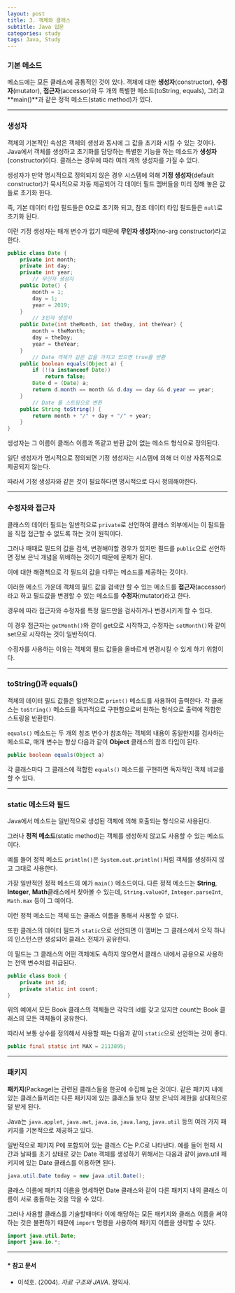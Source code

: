 ```yaml
---
layout: post
title: 3. 객체와 클래스
subtitle: Java 입문
categories: study
tags: Java, Study
---
```


### 기본 메소드

메소드에는 모든 클래스에 공통적인 것이 있다. 객체에 대한 **생성자**(constructor), **수정자**(mutator), **접근자**(accessor)와 두 개의 특별한 메소드(toString, equals), 그리고 **main()**과 같은 정적 메소드(static method)가 있다.

***

### 생성자

객체의 기본적인 속성은 객체의 생성과 동시에 그 값을 초기화 시킬 수 있는 것이다. Java에서 객체를 생성하고 초기화를 담당하는 특별한 기능을 하는 메소드가 **생성자**(constructor)이다. 클래스는 경우에 따라 여러 개의 생성자를 가질 수 있다.

생성자가 만약 명시적으로 정의되지 않은 경우 시스템에 의해 **기정 생성자**(default constructor)가 묵시적으로 자동 제공되어 각 데이터 필드 멤버들을 미리 정해 놓은 값들로 초기화 한다.

즉, 기본 데이터 타입 필드들은 0으로 초기화 되고, 참조 데이터 타입 필드들은 `null`로 초기화 된다.

이런 기정 생성자는 매개 변수가 없기 때문에 **무인자 생성자**(no-arg constructor)라고 한다.

```java
public class Date {
    private int month;
    private int day;
    private int year;
        // 무인자 생성자
    public Date() {
        month = 1;
        day = 1;
        year = 2019;
    }
        // 3인자 생성자
    public Date(int theMonth, int theDay, int theYear) {
        month = theMonth;
        day = theDay;
        year = theYear;
    }
        // Date 객체가 같은 값을 가지고 있으면 true를 반환
    public boolean equals(Object a) {
        if (!(a instanceof Date))
            return false;
        Date d = (Date) a;
        return d.month == month && d.day == day && d.year == year;
    }
        // Date 를 스트링으로 변환
    public String toString() {
        return month + "/" + day + "/" + year;
    }
}
```

생성자는 그 이름이 클래스 이름과 똑같고 반환 값이 없는 메소드 형식으로 정의된다.

일단 생성자가 명시적으로 정의되면 기정 생성자는 시스템에 의해 더 이상 자동적으로 제공되지 않는다.

따라서 기정 생성자와 같은 것이 필요하다면 명시적으로 다시 정의해야한다.

***

### 수정자와 접근자

클래스의 데이터 필드는 일반적으로 `private`로 선언하여 클래스 외부에서는 이 필드들을 직접 접근할 수 없도록 하는 것이 원칙이다.

그러나 때때로 필드의 값을 검색, 변경해야할 경우가 있지만 필드를 `public`으로 선언하면 정보 은닉 개념을 위배하는 것이기 때문에 문제가 된다.

이에 대한 해결책으로 각 필드의 값을 다루는 메소드를 제공하는 것이다.

이러한 메소드 가운데 객체의 필드 값을 검색만 할 수 있는 메소드를 **접근자**(accessor)라고 하고 필드값을 변경할 수 있는 메소드를 **수정자**(mutator)라고 한다.

경우에 따라 접근자와 수정자를 특정 필드만을 검사하거나 변경시키게 할 수 있다.

이 경우 접근자는 `getMonth()`와 같이 get으로 시작하고, 수정자는 `setMonth()`와 같이 set으로 시작하는 것이 일반적이다.

수정자를 사용하는 이유는 객체의 필드 값들을 올바르게 변경시킬 수 있게 하기 위함이다.

***

### toString()과 equals()

객체의 데이터 필드 값들은 일반적으로 `print()` 메소드를 사용하여 출력한다. 각 클래스는 `toString()` 메소드를 독자적으로 구현함으로써 원하는 형식으로 출력에 적합한 스트링을 반환한다.

`equals()` 메소드는 두 개의 참조 변수가 참조하는 객체의 내용이 동일한지를 검사하는 메소드로, 매개 변수는 항상 다음과 같이 **Object** 클래스의 참조 타입이 된다.

```java
public boolean equals(Object a)
```

각 클래스마다 그 클래스에 적합한 `equals()` 메소드를 구현하면 독자적인 객체 비교를 할 수 있다.

***

### static 메소드와 필드

Java에서 메소드는 일반적으로 생성된 객체에 의해 호출되는 형식으로 사용된다.

그러나 **정적 메소드**(static method)는 객체를 생성하지 않고도 사용할 수 있는 메소드 이다.

예를 들어 정적 메소드 `println()`은 `System.out.println()`처럼 객체를 생성하지 않고 그대로 사용한다.

가장 일반적인 정적 메소드의 예가 `main()` 메소드이다. 다른 정적 메소드는 **String**, **Integer**, **Math**클래스에서 찾아볼 수 있는데, `String.valueOf`, `Integer.parseInt`, `Math.max` 등이 그 예이다.

이런 정적 메소드는 객체 또는 클래스 이름을 통해서 사용할 수 있다.

또한 클래스의 데이터 필드가 `static`으로 선언되면 이 멤버는 그 클래스에서 오직 하나의 인스턴스만 생성되어 클래스 전체가 공유한다.

이 필드는 그 클래스의 어떤 객체에도 속하지 않으면서 클래스 내에서 공용으로 사용하는 전역 변수처럼 취급된다.

```java
public class Book {
    private int id;
    private static int count;
}
```

위의 예에서 모든 Book 클래스의 객체들은 각각의 id를 갖고 있지만 count는 Book 클래스의 모든 객체들이 공유한다.

따라서 보통 상수를 정의해서 사용할 때는 다음과 같이 `static`으로 선언하는 것이 좋다.

```java
public final static int MAX = 2113895;
```

***

### 패키지

**패키지**(Package)는 관련된 클래스들을 한곳에 수집해 높은 것이다. 같은 패키지 내에 있는 클래스들끼리는 다른 패키지에 있는 클래스들 보다 정보 은닉의 제한을 상대적으로 덜 받게 된다.

Java는 `java.applet`, `java.awt`, `java.io`, `java.lang`, `java.util` 등의 여러 가지 패키지를 기본적으로 제공하고 있다.

일반적으로 패키지 P에 포함되어 있는 클래스 C는 P.C로 나타낸다. 예를 들어 현재 시간과 날짜를 초기 상태로 갖는 Date 객체를 생성하기 위해서는 다음과 같이 java.util 패키지에 있는 Date 클래스를 이용하면 된다.

```java
java.util.Date today = new java.util.Date();
```

클래스 이름에 패키지 이름을 명세하면 Date 클래스와 같이 다른 패키지 내의 클래스 이름이 서로 충돌하는 것을 막을 수 있다.

그러나 사용할 클래스를 기술할때마다 이에 해당하는 모든 패키지와 클래스 이름을 써야 하는 것은 불편하기 때문에 `import` 명령을 사용하여 패키지 이름을 생략할 수 있다.

```java
import java.util.Date;
import java.io.*;
```

***

#### * 참고 문서
- 이석호. (2004). *자료 구조와 JAVA*. 정익사.
